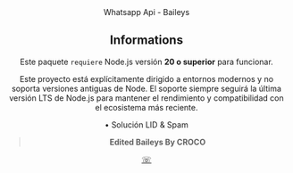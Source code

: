 <div align='center'>Whatsapp Api - Baileys</div>

<div align='center'>



## Informations

Este paquete `requiere` Node.js versión **20 o superior** para funcionar.

Este proyecto está explícitamente dirigido a entornos modernos y no soporta versiones antiguas de Node. El soporte siempre seguirá la última versión LTS de Node.js para mantener el rendimiento y compatibilidad con el ecosistema más reciente.

• Solución LID & Spam

> **Edited Baileys By CROCO**

[☏](https://t.me/croco_kill)
